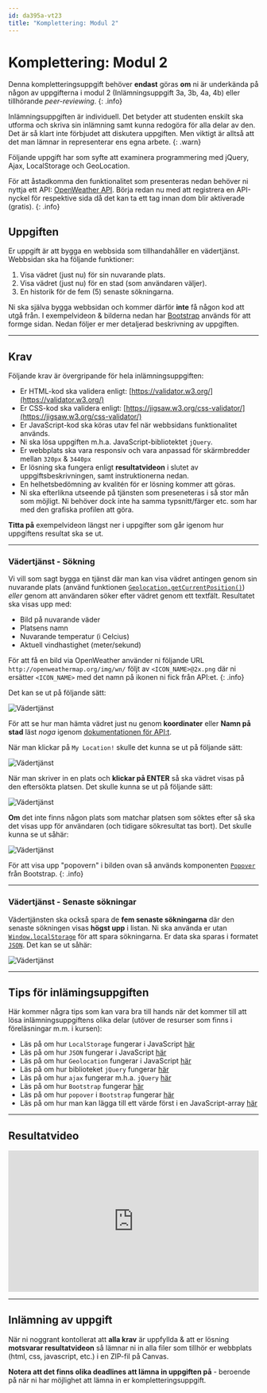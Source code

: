 ```yaml
---
id: da395a-vt23
title: "Komplettering: Modul 2"
---
```


# Komplettering: Modul 2

Denna kompletteringsuppgift behöver **endast** göras **om** ni är underkända på någon av uppgifterna i modul 2 (Inlämningsuppgift 3a, 3b, 4a, 4b) eller tillhörande *peer-reviewing*.
{: .info}

Inlämningsuppgiften är individuell. Det betyder att studenten enskilt ska utforma och skriva sin inlämning samt kunna redogöra för alla delar av den. Det är så klart inte förbjudet att diskutera uppgiften. Men viktigt är alltså att det man lämnar in representerar ens egna arbete.
{: .warn}

Följande uppgift har som syfte att examinera programmering med jQuery, Ajax, LocalStorage och GeoLocation.

För att åstadkomma den funktionalitet som presenteras nedan behöver ni nyttja ett API: [OpenWeather API](https://openweathermap.org/API). Börja redan nu med att registrera en API-nyckel för respektive sida då det kan ta ett tag innan dom blir aktiverade (gratis).
{: .info}

## Uppgiften

Er uppgift är att bygga en webbsida som tillhandahåller en vädertjänst. Webbsidan ska ha följande funktioner:

1. Visa vädret (just nu) för sin nuvarande plats.
2. Visa vädret (just nu) för en stad (som användaren väljer).
3. En historik för de fem (5) senaste sökningarna.

Ni ska själva bygga webbsidan och kommer därför **inte** få någon kod att utgå från. I exempelvideon & bilderna nedan har [Bootstrap](https://getbootstrap.com/) används för att formge sidan. Nedan följer er mer detaljerad beskrivning av uppgiften.

---

## Krav

Följande krav är övergripande för hela inlämningsuppgiften:

- Er HTML-kod ska validera enligt: [https://validator.w3.org/](https://validator.w3.org/)
- Er CSS-kod ska validera enligt: [https://jigsaw.w3.org/css-validator/](https://jigsaw.w3.org/css-validator/)
- Er JavaScript-kod ska köras utav fel när webbsidans funktionalitet används.
- Ni ska lösa uppgiften m.h.a. JavaScript-bibliotektet `jQuery`.
- Er webbplats ska vara responsiv och vara anpassad för skärmbredder mellan `320px` & `3440px`
- Er lösning ska fungera enligt **resultatvideon** i slutet av uppgiftsbeskrivningen, samt instruktionerna nedan.
- En helhetsbedömning av kvalitén för er lösning kommer att göras.
- Ni ska efterlikna utseende på tjänsten som preseneteras i så stor mån som möjligt. Ni behöver dock inte ha samma typsnitt/färger etc. som har med den grafiska profilen att göra.


**Titta på** exempelvideon längst ner i uppgifter som går igenom hur uppgiftens resultat ska se ut.

---

### Vädertjänst - Sökning

Vi vill som sagt bygga en tjänst där man kan visa vädret antingen genom sin nuvarande plats (använd funktionen [`Geolocation.getCurrentPosition()`](https://developer.mozilla.org/en-US/docs/Web/API/Geolocation/getCurrentPosition)) *eller* genom att användaren söker efter vädret genom ett textfält. Resultatet ska visas upp med:

- Bild på nuvarande väder
- Platsens namn
- Nuvarande temperatur (i Celcius)
- Aktuell vindhastighet (meter/sekund)

För att få en bild via OpenWeather använder ni följande URL `http://openweathermap.org/img/wn/` följt av `<ICON_NAME>@2x.png` där ni ersätter `<ICON_NAME>` med det namn på ikonen ni fick från API:et.
{: .info}


Det kan se ut på följande sätt:

![Vädertjänst](../images/m2-weather-1.png)

För att se hur man hämta vädret just nu genom **koordinater** eller **Namn på stad** läst *noga* igenom [dokumentationen för API:t](https://openweathermap.org/current).

När man klickar på `My Location!` skulle det kunna se ut på följande sätt:

![Vädertjänst](../images/m2-weather-2.png)

När man skriver in en plats och **klickar på ENTER** så ska vädret visas på den eftersökta platsen. Det skulle kunna se ut på följande sätt:

![Vädertjänst](../images/m2-weather-3.png)

**Om** det inte finns någon plats som matchar platsen som söktes efter så ska det visas upp för användaren (och tidigare sökresultat tas bort). Det skulle kunna se ut såhär:

![Vädertjänst](../images/m2-weather-4.png)

För att visa upp "popovern" i bilden ovan så används komponenten [`Popover`](https://getbootstrap.com/docs/5.0/components/popovers/) från Bootstrap.
{: .info}

---

### Vädertjänst - Senaste sökningar

Vädertjänsten ska också spara de **fem senaste sökningarna** där den senaste sökningen visas **högst upp** i listan. Ni ska använda er utan [`Window.localStorage`](https://developer.mozilla.org/en-US/docs/Web/API/Window/localStorage) för att spara sökningarna. Er data ska sparas i formatet [`JSON`](https://developer.mozilla.org/en-US/docs/Web/JavaScript/Reference/Global_Objects/JSON). Det kan se ut såhär: 

![Vädertjänst](../images/m2-weather-5.png)

---

## Tips för inlämingsuppgiften

Här kommer några tips som kan vara bra till hands när det kommer till att lösa inlämningsuppgiftens olika delar (utöver de resurser som finns i föreläsningar m.m. i kursen):

- Läs på om hur `LocalStorage` fungerar i JavaScript [här](https://developer.mozilla.org/en-US/docs/Web/API/Window/localStorage)
- Läs på om hur `JSON` fungerar i JavaScript [här](https://developer.mozilla.org/en-US/docs/Web/JavaScript/Reference/Global_Objects/JSON)
- Läs på om hur `Geolocation` fungerar i JavaScript [här](https://developer.mozilla.org/en-US/docs/Web/API/Geolocation)
- Läs på om hur biblioteket `jQuery` fungerar [här](https://www.w3schools.com/jquery/default.asp)
- Läs på om hur `ajax` fungerar m.h.a. `jQuery` [här](https://www.w3schools.com/jquery/ajax_ajax.asp)
- Läs på om hur `Bootstrap` fungerar [här](https://getbootstrap.com/)
- Läs på om hur `popover` i `Bootstrap` fungerar [här](https://getbootstrap.com/docs/5.0/components/popovers/)
- Läs på om hur man kan lägga till ett värde först i en JavaScript-array [här](https://developer.mozilla.org/en-US/docs/Web/JavaScript/Reference/Global_Objects/Array/unshift)

---

## Resultatvideo

<div class="video-frame">
    <div style="left: 0; width: 100%; height: 0; position: relative; padding-bottom: 56.25%;"><iframe src="https://www.youtube.com/embed/o1MHK3ogW4Y?rel=0" style="border: 0; top: 0; left: 0; width: 100%; height: 100%; position: absolute;" allowfullscreen scrolling="no" allow="encrypted-media; accelerometer; clipboard-write; gyroscope; picture-in-picture"></iframe></div>
</div>

---

## Inlämning av uppgift

När ni noggrant kontollerat att **alla krav** är uppfyllda & att er lösning **motsvarar resultatvideon** så lämnar ni in alla filer som tillhör er webbplats (html, css, javascript, etc.) i en ZIP-fil på Canvas.

**Notera att det finns olika deadlines att lämna in uppgiften på** - beroende på när ni har möjlighet att lämna in er kompletteringsuppgift.